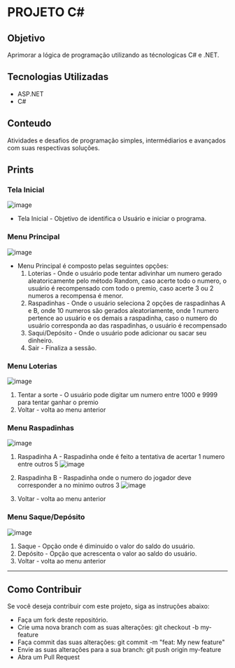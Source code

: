 # PROJETO C#

## Objetivo
Aprimorar a lógica de programação utilizando as técnologicas C# e .NET.


## Tecnologias Utilizadas
- ASP.NET
- C#

## Conteudo
Atividades e desafios de programação simples, intermédiarios e avançados com suas respectivas soluções.

## Prints
### Tela Inicial
![image](https://github.com/Lucasrx6/ProjetoApostas/assets/86980974/db566760-da40-419d-b1bb-f01b5a783f10)


- Tela Inicial - Objetivo de identifica o Usuário e iniciar o programa.

### Menu Principal
![image](https://github.com/Lucasrx6/ProjetoApostas/assets/86980974/5f3f09ca-109d-4db4-913f-e982ec559a72)

- Menu Principal é composto pelas seguintes opções:
  1) Loterias - Onde o usuário pode tentar adivinhar um numero gerado aleatoricamente pelo método Random, caso acerte todo o numero, o usuário é recompensado com todo o premio, caso acerte 3 ou 2 numeros a recompensa é menor.
  2) Raspadinhas - Onde o usuário seleciona 2 opções de raspadinhas A e B, onde 10 numeros são gerados aleatoriamente, onde 1 numero pertence ao usuário e os demais a raspadinha, caso o numero do usuário corresponda ao das raspadinhas, o usuário é recompensado
  3) Saqui/Depósito - Onde o usuário pode adicionar ou sacar seu dinheiro.
  0) Sair - Finaliza a sessão.

### Menu Loterias 
![image](https://github.com/Lucasrx6/ProjetoApostas/assets/86980974/2b8eb734-a94b-4f4a-807b-5040cd744721)
1) Tentar a sorte - O usuário pode digitar um numero entre 1000 e 9999 para tentar ganhar o premio
0) Voltar - volta ao menu anterior

### Menu Raspadinhas
![image](https://github.com/Lucasrx6/ProjetoApostas/assets/86980974/e0bd4ed8-4e6f-4feb-85d7-9adf2e2bbb6b)
1) Raspadinha A - Raspadinha onde é feito a tentativa de acertar 1 numero entre outros 5
   ![image](https://github.com/Lucasrx6/ProjetoApostas/assets/86980974/d4b09c0c-efd1-4c24-ba2c-8e12a27ae202)

2) Raspadinha B - Raspadinha onde o numero do jogador deve corresponder a no minimo outros 3
   ![image](https://github.com/Lucasrx6/ProjetoApostas/assets/86980974/fdba7ae4-8de8-4e62-9d47-9c9794e07a4e)

0) Voltar - volta ao menu anterior

### Menu Saque/Depósito
![image](https://github.com/Lucasrx6/ProjetoApostas/assets/86980974/5e5091fc-3ad6-4891-8145-ae23d191dac3)
1) Saque - Opção onde é diminuido o valor do saldo do usuário.
2) Depósito - Opção que acrescenta o valor ao saldo do usuário.
0) Voltar - volta ao menu anterior



_______________________________________________

## Como Contribuir
Se você deseja contribuir com este projeto, siga as instruções abaixo:

- Faça um fork deste repositório.
- Crie uma nova branch com as suas alterações: git checkout -b my-feature
- Faça commit das suas alterações: git commit -m "feat: My new feature"
- Envie as suas alterações para a sua branch: git push origin my-feature
- Abra um Pull Request
